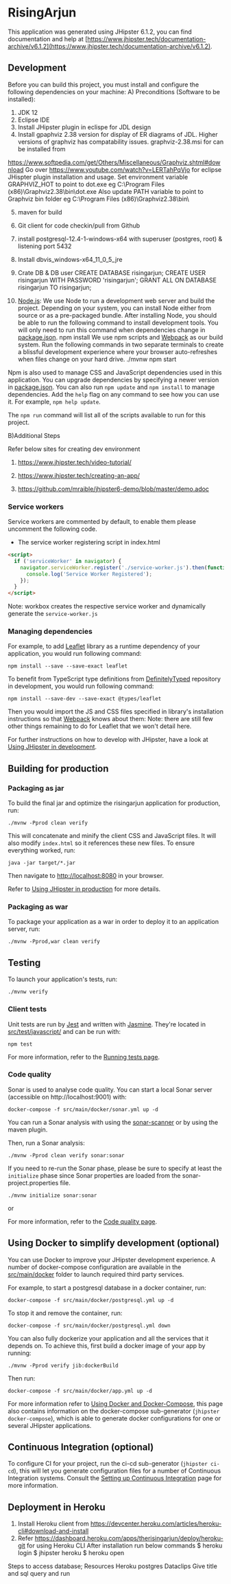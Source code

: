 # RisingArjun

This application was generated using JHipster 6.1.2, you can find documentation and help at [https://www.jhipster.tech/documentation-archive/v6.1.2](https://www.jhipster.tech/documentation-archive/v6.1.2).

## Development

Before you can build this project, you must install and configure the following dependencies on your machine:
A) Preconditions (Software to be installed):

1. JDK 12
2. Eclipse IDE
3. Install JHipster plugin in eclispe for JDL design
4. Install gpaphviz 2.38 version for display of ER diagrams of JDL. Higher versions of graphviz has compatability issues.
   graphviz-2.38.msi for can be installed from

https://www.softpedia.com/get/Others/Miscellaneous/Graphviz.shtml#download
Go over https://www.youtube.com/watch?v=LERTahPqVjo for eclipse JHispter plugin installation and usage.
Set environment variable GRAPHVIZ_HOT to point to dot.exe eg C:\Program Files (x86)\Graphviz2.38\bin\dot.exe
Also update PATH variable to point to Graphviz bin folder eg C:\Program Files (x86)\Graphviz2.38\bin\

5. maven for build
6. Git client for code checkin/pull from Github

7. install postgresql-12.4-1-windows-x64 with superuser (postgres, root) & listening port 5432

8. Install dbvis_windows-x64_11_0_5_jre
9. Crate DB & DB user
   CREATE DATABASE risingarjun;
   CREATE USER risingarjun WITH PASSWORD 'risingarjun';
   GRANT ALL ON DATABASE risingarjun TO risingarjun;

10. [Node.js][]: We use Node to run a development web server and build the project.
    Depending on your system, you can install Node either from source or as a pre-packaged bundle.
    After installing Node, you should be able to run the following command to install development tools.
    You will only need to run this command when dependencies change in [package.json](package.json).
    npm install
    We use npm scripts and [Webpack][] as our build system.
    Run the following commands in two separate terminals to create a blissful development experience where your browser
    auto-refreshes when files change on your hard drive.
    ./mvnw
    npm start

Npm is also used to manage CSS and JavaScript dependencies used in this application. You can upgrade dependencies by
specifying a newer version in [package.json](package.json). You can also run `npm update` and `npm install` to manage dependencies.
Add the `help` flag on any command to see how you can use it. For example, `npm help update`.

The `npm run` command will list all of the scripts available to run for this project.

B)Additional Steps

Refer below sites for creating dev environment

1. https://www.jhipster.tech/video-tutorial/

2. https://www.jhipster.tech/creating-an-app/

3) https://github.com/mraible/jhipster6-demo/blob/master/demo.adoc

### Service workers

Service workers are commented by default, to enable them please uncomment the following code.

- The service worker registering script in index.html

```html
<script>
  if ('serviceWorker' in navigator) {
    navigator.serviceWorker.register('./service-worker.js').then(function() {
      console.log('Service Worker Registered');
    });
  }
</script>
```

Note: workbox creates the respective service worker and dynamically generate the `service-worker.js`

### Managing dependencies

For example, to add [Leaflet][] library as a runtime dependency of your application, you would run following command:

    npm install --save --save-exact leaflet

To benefit from TypeScript type definitions from [DefinitelyTyped][] repository in development, you would run following command:

    npm install --save-dev --save-exact @types/leaflet

Then you would import the JS and CSS files specified in library's installation instructions so that [Webpack][] knows about them:
Note: there are still few other things remaining to do for Leaflet that we won't detail here.

For further instructions on how to develop with JHipster, have a look at [Using JHipster in development][].

## Building for production

### Packaging as jar

To build the final jar and optimize the risingarjun application for production, run:

    ./mvnw -Pprod clean verify

This will concatenate and minify the client CSS and JavaScript files. It will also modify `index.html` so it references these new files.
To ensure everything worked, run:

    java -jar target/*.jar

Then navigate to [http://localhost:8080](http://localhost:8080) in your browser.

Refer to [Using JHipster in production][] for more details.

### Packaging as war

To package your application as a war in order to deploy it to an application server, run:

    ./mvnw -Pprod,war clean verify

## Testing

To launch your application's tests, run:

    ./mvnw verify

### Client tests

Unit tests are run by [Jest][] and written with [Jasmine][]. They're located in [src/test/javascript/](src/test/javascript/) and can be run with:

    npm test

For more information, refer to the [Running tests page][].

### Code quality

Sonar is used to analyse code quality. You can start a local Sonar server (accessible on http://localhost:9001) with:

```
docker-compose -f src/main/docker/sonar.yml up -d
```

You can run a Sonar analysis with using the [sonar-scanner](https://docs.sonarqube.org/display/SCAN/Analyzing+with+SonarQube+Scanner) or by using the maven plugin.

Then, run a Sonar analysis:

```
./mvnw -Pprod clean verify sonar:sonar
```

If you need to re-run the Sonar phase, please be sure to specify at least the `initialize` phase since Sonar properties are loaded from the sonar-project.properties file.

```
./mvnw initialize sonar:sonar
```

or

For more information, refer to the [Code quality page][].

## Using Docker to simplify development (optional)

You can use Docker to improve your JHipster development experience. A number of docker-compose configuration are available in the [src/main/docker](src/main/docker) folder to launch required third party services.

For example, to start a postgresql database in a docker container, run:

    docker-compose -f src/main/docker/postgresql.yml up -d

To stop it and remove the container, run:

    docker-compose -f src/main/docker/postgresql.yml down

You can also fully dockerize your application and all the services that it depends on.
To achieve this, first build a docker image of your app by running:

    ./mvnw -Pprod verify jib:dockerBuild

Then run:

    docker-compose -f src/main/docker/app.yml up -d

For more information refer to [Using Docker and Docker-Compose][], this page also contains information on the docker-compose sub-generator (`jhipster docker-compose`), which is able to generate docker configurations for one or several JHipster applications.

## Continuous Integration (optional)

To configure CI for your project, run the ci-cd sub-generator (`jhipster ci-cd`), this will let you generate configuration files for a number of Continuous Integration systems. Consult the [Setting up Continuous Integration][] page for more information.

[jhipster homepage and latest documentation]: https://www.jhipster.tech
[jhipster 6.1.2 archive]: https://www.jhipster.tech/documentation-archive/v6.1.2
[using jhipster in development]: https://www.jhipster.tech/documentation-archive/v6.1.2/development/
[using docker and docker-compose]: https://www.jhipster.tech/documentation-archive/v6.1.2/docker-compose
[using jhipster in production]: https://www.jhipster.tech/documentation-archive/v6.1.2/production/
[running tests page]: https://www.jhipster.tech/documentation-archive/v6.1.2/running-tests/
[code quality page]: https://www.jhipster.tech/documentation-archive/v6.1.2/code-quality/
[setting up continuous integration]: https://www.jhipster.tech/documentation-archive/v6.1.2/setting-up-ci/
[node.js]: https://nodejs.org/
[yarn]: https://yarnpkg.org/
[webpack]: https://webpack.github.io/
[angular cli]: https://cli.angular.io/
[browsersync]: http://www.browsersync.io/
[jest]: https://facebook.github.io/jest/
[jasmine]: http://jasmine.github.io/2.0/introduction.html
[protractor]: https://angular.github.io/protractor/
[leaflet]: http://leafletjs.com/
[definitelytyped]: http://definitelytyped.org/

## Deployment in Heroku

1. Install Heroku client from https://devcenter.heroku.com/articles/heroku-cli#download-and-install
2. Refer https://dashboard.heroku.com/apps/therisingarjun/deploy/heroku-git for using Heroku CLI
   After installation run below commands
   $ heroku login
$ jhipster heroku
   \$ heroku open

Steps to access database;
Resources
Heroku postgres
Dataclips
Give title and sql query and run
